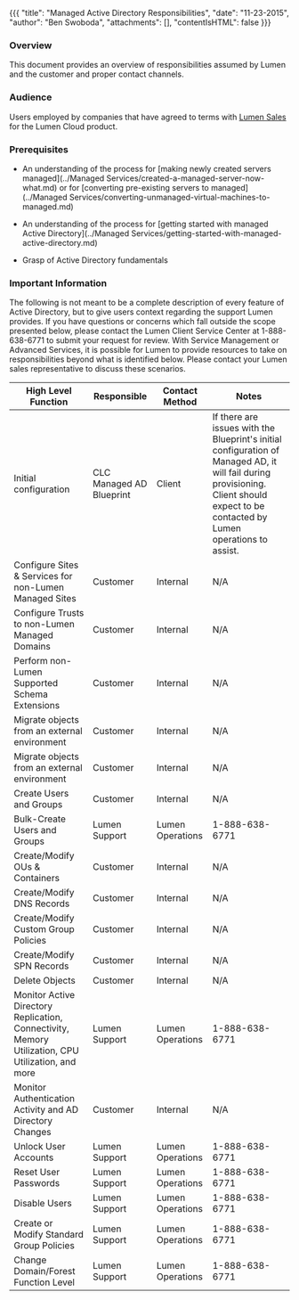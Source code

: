 {{{
  "title": "Managed Active Directory Responsibilities",
  "date": "11-23-2015",
  "author": "Ben Swoboda",
  "attachments": [],
  "contentIsHTML": false
}}}

### Overview
This document provides an overview of responsibilities assumed by Lumen and the customer and proper contact channels.

### Audience

Users employed by companies that have agreed to terms with [Lumen Sales](http://www.centurylink.com/) for the Lumen Cloud product.

### Prerequisites
* An understanding of the process for [making newly created servers managed](../Managed Services/created-a-managed-server-now-what.md) or for [converting pre-existing servers to managed](../Managed Services/converting-unmanaged-virtual-machines-to-managed.md)

* An understanding of the process for [getting started with managed Active Directory](../Managed Services/getting-started-with-managed-active-directory.md)

* Grasp of Active Directory fundamentals

### Important Information

The following is not meant to be a complete description of every feature of Active Directory, but to give users context regarding the support Lumen provides. If you have questions or concerns  which fall outside the scope presented below, please contact the Lumen Client Service Center at 1-888-638-6771 to submit your request for review. With Service Management or Advanced Services, it is possible for Lumen to provide resources to take on responsibilities beyond what is identified below. Please contact your Lumen sales representative to discuss these scenarios.

**High Level Function** | **Responsible** | **Contact Method** | **Notes**
 --- | --- | --- | ---
 Initial configuration | CLC Managed AD Blueprint | Client | If there are issues with the Blueprint's initial configuration of Managed AD, it will fail during provisioning. Client should expect to be contacted by Lumen operations to assist.
 Configure Sites & Services for non-Lumen Managed Sites | Customer | Internal | N/A
 Configure Trusts to non-Lumen Managed Domains | Customer | Internal | N/A
 Perform non-Lumen Supported Schema Extensions | Customer| Internal | N/A
 Migrate objects from an external environment | Customer | Internal | N/A
 Migrate objects from an external environment | Customer | Internal | N/A
 Create Users and Groups | Customer | Internal | N/A
 Bulk-Create Users and Groups | Lumen Support | Lumen Operations | 1-888-638-6771 
 Create/Modify OUs & Containers | Customer | Internal | N/A
 Create/Modify DNS Records | Customer | Internal | N/A
 Create/Modify Custom Group Policies  | Customer | Internal | N/A
 Create/Modify SPN Records  | Customer | Internal | N/A
 Delete Objects  | Customer | Internal | N/A
 Monitor Active Directory Replication, Connectivity, Memory Utilization, CPU Utilization, and more | Lumen Support | Lumen Operations | 1-888-638-6771
 Monitor Authentication Activity and AD Directory Changes | Customer | Internal | N/A
 Unlock User Accounts | Lumen Support | Lumen Operations | 1-888-638-6771
 Reset User Passwords | Lumen Support | Lumen Operations | 1-888-638-6771
 Disable Users | Lumen Support | Lumen Operations | 1-888-638-6771
 Create or Modify Standard Group Policies | Lumen Support | Lumen Operations | 1-888-638-6771
 Change Domain/Forest Function Level | Lumen Support | Lumen Operations | 1-888-638-6771
